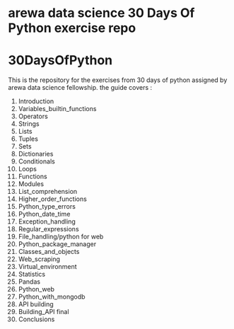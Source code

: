 # arewa data science 30 Days Of Python exercise repo

# 30DaysOfPython

This is the repository for the exercises from 30 days of python assigned by arewa data science fellowship. the guide covers :


1. Introduction
2. Variables_builtin_functions
3. Operators
4. Strings
5. Lists
6. Tuples
7. Sets
8. Dictionaries
9. Conditionals
10. Loops
11. Functions
12. Modules
13. List_comprehension
14. Higher_order_functions
15. Python_type_errors
16. Python_date_time
17. Exception_handling
18. Regular_expressions
19. File_handling/python for web
20. Python_package_manager
21. Classes_and_objects
22. Web_scraping
23. Virtual_environment
24. Statistics
25. Pandas
26. Python_web
27. Python_with_mongodb
28. API building
29. Building_API final
30. Conclusions


